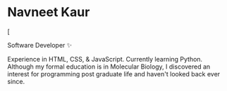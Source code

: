 <h1> Navneet Kaur</h1> [

<p>Software Developer ✨ </p>

Experience in HTML, CSS, & JavaScript. Currently learning Python.
Although my formal education is in Molecular Biology, I discovered an interest for programming post graduate life and haven't looked back ever since. 




